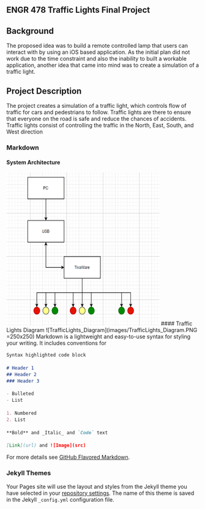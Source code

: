 ## ENGR 478 Traffic Lights Final Project

## Background
The proposed idea was to build a remote controlled lamp that users can interact with by using an iOS based application. As the initial plan did not work due to the time constraint and also the inability to built a workable application, another idea that came into mind was to create a simulation of a traffic light. 

## Project Description
The project creates a simulation of a traffic light, which controls flow of traffic for cars and pedestrians to follow. Traffic lights are there to ensure that everyone on the road is safe and reduce the chances of accidents. Traffic lights consist of controlling the traffic in the North, East, South, and West direction

### Markdown
#### System Architecture
<img src="images/TrafficLights_SystemArchitecture.PNG" width="400" height="400">
#### Traffic Lights Diagram
![TrafficLights_Diagram](images/TrafficLights_Diagram.PNG =250x250)
Markdown is a lightweight and easy-to-use syntax for styling your writing. It includes conventions for

```markdown
Syntax highlighted code block

# Header 1
## Header 2
### Header 3

- Bulleted
- List

1. Numbered
2. List

**Bold** and _Italic_ and `Code` text

[Link](url) and ![Image](src)
```

For more details see [GitHub Flavored Markdown](https://guides.github.com/features/mastering-markdown/).

### Jekyll Themes

Your Pages site will use the layout and styles from the Jekyll theme you have selected in your [repository settings](https://github.com/edmundzano/ENGR478_TrafficLight/settings). The name of this theme is saved in the Jekyll `_config.yml` configuration file.
